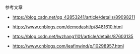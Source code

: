 


参考文章

* https://blog.csdn.net/qq_42853241/article/details/89098211

* https://www.cnblogs.com/demodashi/p/8481610.html

* https://blog.csdn.net/lwzhang1101/article/details/87603135

* https://www.cnblogs.com/leafinwind/p/10298957.html
